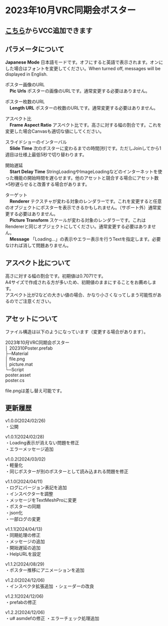 # 2023年10月VRC同期会ポスター

## [こちら](https://nomlasvrc.github.io/202310VRCPoster/)からVCC追加できます

## パラメータについて

**Japanese Mode** 日本語モードです。オフにすると英語で表示されます。オンにした場合はフォントを変更してください。When turned off, messages will be displayed in English.

ポスター画像のURL  
　**Pic Urls** ポスターの画像のURLです。通常変更する必要はありません。

ポスター枚数のURL  
　**Length URL** ポスターの枚数のURLです。通常変更する必要はありません。

アスペクト比  
　**Frame Aspect Ratio** アスペクト比です。高さに対する幅の割合です。これを変更した場合Canvasも適切な値にしてください。

スライドショーのインターバル  
　**Slide Time** 次のポスターに変わるまでの時間\[秒\]です。ただしJoinしてから1週目は仕様上最低5秒で切り替わります。

開始遅延  
　**Start Delay Time** StringLoadingやImageLoadingなどのインターネットを使った機能の開始時間を遅らせます。他のアセットと競合する場合にアセット数×5秒遅らせると改善する場合があります。

ターゲット  
　**Renderer** テクスチャが変わる対象のレンダラーです。これを変更すると任意のオブジェクトにポスターを表示できるかもしれません。（サポート外）通常変更する必要はありません。  
　**Picture Transform** スケールが変わる対象のレンダラーです。これはRendererと同じオブジェクトにしてください。通常変更する必要はありません。  
　**Message** 「Loading...」の表示やエラー表示を行うTextを指定します。必要なければ消して問題ありません。

## アスペクト比について

高さに対する幅の割合です。初期値は0.7071です。  
A4サイズで作成される方が多いため、初期値のままにすることをお薦めします。  
アスペクト比が2などの大きい値の場合、かなり小さくなってしまう可能性があるのでご注意ください。

## アセットについて

ファイル構造は以下のようになっています（変更する場合があります）。

2023年10月VRC同期会ポスター  
│    202310Poster.prefab  
├─Material  
│    file.png  
│    picture.mat  
└─Script  
      poster.asset  
      poster.cs

file.pngは差し替え可能です。

## 更新履歴

v1.0.0(2024/02/26)<br>
・公開

v1.0.1(2024/02/28)<br>
・Loading表示が消えない問題を修正  
・エラーメッセージ追加

v1.0.2(2024/03/02)<br>
・軽量化  
・同じポスターが別のポスターとして読み込まれる問題を修正

v1.1.0(2024/04/11)<br>
・ログにバージョン表記を追加  
・インスペクターを調整  
・メッセージをTextMeshProに変更  
・ポスターの同期  
・json化  
・一部ログの変更

v1.1.1(2024/04/13)<br>
・同期処理の修正  
・メッセージの追加  
・開始遅延の追加  
・HelpURLを設定

v1.1.2(2024/08/29)<br>
・ポスター推移にアニメーションを追加

v1.2.0(2024/12/06)<br>
・インスペクタ拡張追加
・シェーダーの改良

v1.2.1(2024/12/06)<br>
・prefabの修正

v1.2.2(2024/12/06)<br>
・u# asmdefの修正
・エラーチェック処理追加